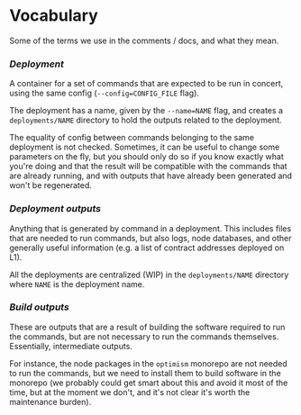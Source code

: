 # Vocabulary

Some of the terms we use in the comments / docs, and what they mean.

### *Deployment*

A container for a set of commands that are expected to be run in concert, using the
same config (`--config=CONFIG_FILE` flag).

The deployment has a name, given by the `--name=NAME` flag, and creates a `deployments/NAME`
directory to hold the outputs related to the deployment.

The equality of config between commands belonging to the same deployment is not checked. Sometimes,
it can be useful to change some parameters on the fly, but you should only do so if you know exactly
what you're doing and that the result will be compatible with the commands that are already running,
and with outputs that have already been generated and won't be regenerated.

### *Deployment outputs*

Anything that is generated by command in a deployment. This includes files that are needed to run
commands, but also logs, node databases, and other generally useful information (e.g. a list of
contract addresses deployed on L1).

All the deployments are centralized (WIP) in the `deployments/NAME` directory where `NAME` is the
deployment name.

### *Build outputs*

These are outputs that are a result of building the software required to run the commands, but are
not necessary to run the commands themselves. Essentially, intermediate outputs.

For instance, the node packages in the `optimism` monorepo are not needed to run the commands, but
we need to install them to build software in the monorepo (we probably could get smart about this
and avoid it most of the time, but at the moment we don't, and it's not clear it's worth the
maintenance burden).